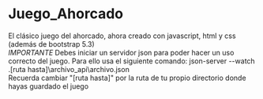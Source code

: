 # Juego_Ahorcado
El clásico juego del ahorcado, ahora creado con javascript, html y css (además de bootstrap 5.3)<br>
*IMPORTANTE* Debes iniciar un servidor json para poder hacer un uso correcto del juego. Para ello usa el siguiente comando:
json-server --watch .\[ruta hasta]\archivo_api\archivo.json <br>
Recuerda cambiar "[ruta hasta]" por la ruta de tu propio directorio donde hayas guardado el juego
